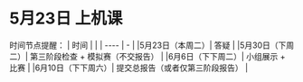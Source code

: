 # 5月23日 上机课

时间节点提醒：
| 时间 | | 
| ---- | - |
|5月23日（本周二）| 答疑 |
|5月30日（下周二）| 第三阶段检查 + 模拟赛（不交报告） |
|6月6日（下下周二）| 小组展示 + 比赛 |
|6月10日（下下周六）| 提交总报告（或者仅第三阶段报告） |
